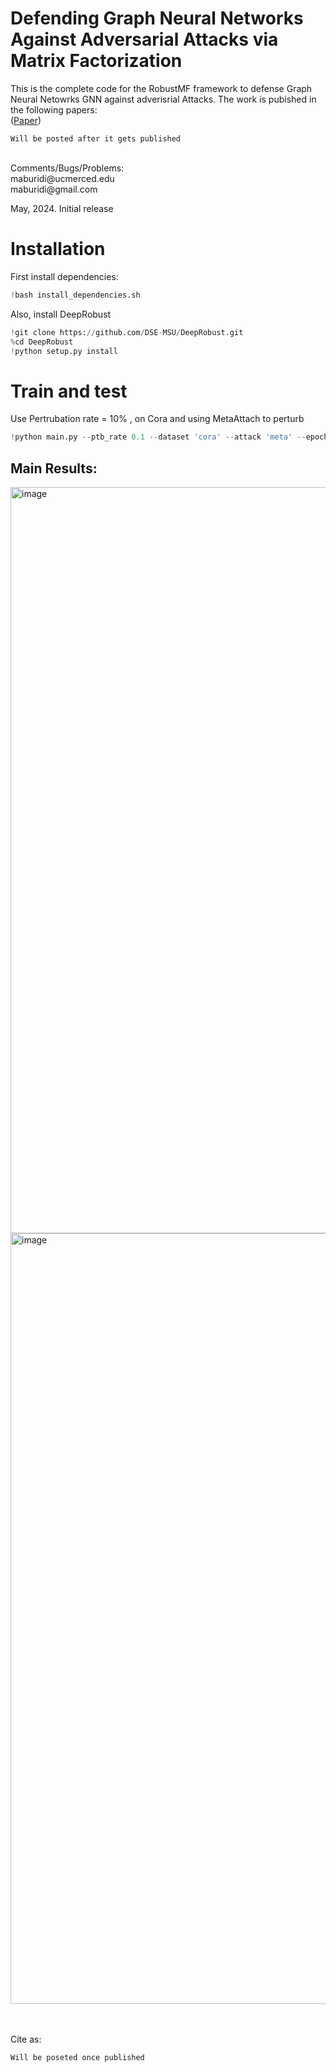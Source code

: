 # Defending Graph Neural Networks Against Adversarial Attacks via Matrix Factorization


This is the complete code for the RobustMF framework to defense Graph Neural Netowrks GNN against adverisrial Attacks. The work is pubished in the following papers: <br />
([Paper]())


```
Will be posted after it gets published 

```

 <br />
Comments/Bugs/Problems:  <br />
maburidi@ucmerced.edu  <br /> 
maburidi@gmail.com  <br />

May, 2024. Initial release <br />


# Installation
First install dependencies: 

```python
!bash install_dependencies.sh
```
Also, install DeepRobust 
```python
!git clone https://github.com/DSE-MSU/DeepRobust.git
%cd DeepRobust
!python setup.py install
```

# Train and test 
Use Pertrubation rate = 10% , on Cora and using MetaAttach to perturb 
```python
!python main.py --ptb_rate 0.1 --dataset 'cora' --attack 'meta' --epochs 250  
```




## Main Results: 

<img width="1194" alt="image" src="https://github.com/Maburidi/RobustMF/assets/48891624/66905d3d-5889-4892-8800-abee85b83d48">

<img width="1233" alt="image" src="https://github.com/Maburidi/RobustMF/assets/48891624/56b93562-4a30-4748-af06-3305c094c049">



 <br /> 
  <br /> 
   <br /> 




Cite as:
```
Will be poseted once published 

```








